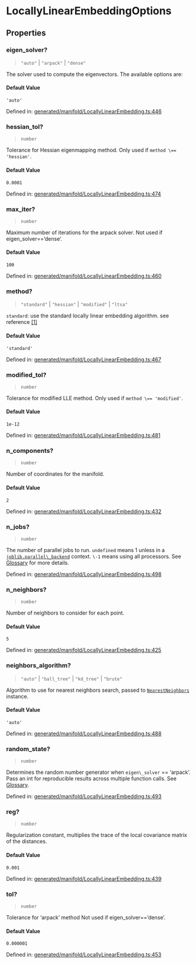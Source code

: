 # LocallyLinearEmbeddingOptions

## Properties

### eigen\_solver?

> `"auto"` \| `"arpack"` \| `"dense"`

The solver used to compute the eigenvectors. The available options are:

#### Default Value

`'auto'`

Defined in:  [generated/manifold/LocallyLinearEmbedding.ts:446](https://github.com/transitive-bullshit/scikit-learn-ts/blob/92ab806/packages/sklearn/src/generated/manifold/LocallyLinearEmbedding.ts#L446)

### hessian\_tol?

> `number`

Tolerance for Hessian eigenmapping method. Only used if `method \== 'hessian'`.

#### Default Value

`0.0001`

Defined in:  [generated/manifold/LocallyLinearEmbedding.ts:474](https://github.com/transitive-bullshit/scikit-learn-ts/blob/92ab806/packages/sklearn/src/generated/manifold/LocallyLinearEmbedding.ts#L474)

### max\_iter?

> `number`

Maximum number of iterations for the arpack solver. Not used if eigen\_solver==’dense’.

#### Default Value

`100`

Defined in:  [generated/manifold/LocallyLinearEmbedding.ts:460](https://github.com/transitive-bullshit/scikit-learn-ts/blob/92ab806/packages/sklearn/src/generated/manifold/LocallyLinearEmbedding.ts#L460)

### method?

> `"standard"` \| `"hessian"` \| `"modified"` \| `"ltsa"`

`standard`: use the standard locally linear embedding algorithm. see reference [\[1\]](#r62e36dd1b056-1)

#### Default Value

`'standard'`

Defined in:  [generated/manifold/LocallyLinearEmbedding.ts:467](https://github.com/transitive-bullshit/scikit-learn-ts/blob/92ab806/packages/sklearn/src/generated/manifold/LocallyLinearEmbedding.ts#L467)

### modified\_tol?

> `number`

Tolerance for modified LLE method. Only used if `method \== 'modified'`.

#### Default Value

`1e-12`

Defined in:  [generated/manifold/LocallyLinearEmbedding.ts:481](https://github.com/transitive-bullshit/scikit-learn-ts/blob/92ab806/packages/sklearn/src/generated/manifold/LocallyLinearEmbedding.ts#L481)

### n\_components?

> `number`

Number of coordinates for the manifold.

#### Default Value

`2`

Defined in:  [generated/manifold/LocallyLinearEmbedding.ts:432](https://github.com/transitive-bullshit/scikit-learn-ts/blob/92ab806/packages/sklearn/src/generated/manifold/LocallyLinearEmbedding.ts#L432)

### n\_jobs?

> `number`

The number of parallel jobs to run. `undefined` means 1 unless in a [`joblib.parallel\_backend`](https://joblib.readthedocs.io/en/latest/parallel.html#joblib.parallel_backend "(in joblib v1.3.0.dev0)") context. `\-1` means using all processors. See [Glossary](../../glossary.html#term-n_jobs) for more details.

Defined in:  [generated/manifold/LocallyLinearEmbedding.ts:498](https://github.com/transitive-bullshit/scikit-learn-ts/blob/92ab806/packages/sklearn/src/generated/manifold/LocallyLinearEmbedding.ts#L498)

### n\_neighbors?

> `number`

Number of neighbors to consider for each point.

#### Default Value

`5`

Defined in:  [generated/manifold/LocallyLinearEmbedding.ts:425](https://github.com/transitive-bullshit/scikit-learn-ts/blob/92ab806/packages/sklearn/src/generated/manifold/LocallyLinearEmbedding.ts#L425)

### neighbors\_algorithm?

> `"auto"` \| `"ball_tree"` \| `"kd_tree"` \| `"brute"`

Algorithm to use for nearest neighbors search, passed to [`NearestNeighbors`](sklearn.neighbors.NearestNeighbors.html#sklearn.neighbors.NearestNeighbors "sklearn.neighbors.NearestNeighbors") instance.

#### Default Value

`'auto'`

Defined in:  [generated/manifold/LocallyLinearEmbedding.ts:488](https://github.com/transitive-bullshit/scikit-learn-ts/blob/92ab806/packages/sklearn/src/generated/manifold/LocallyLinearEmbedding.ts#L488)

### random\_state?

> `number`

Determines the random number generator when `eigen\_solver` == ‘arpack’. Pass an int for reproducible results across multiple function calls. See [Glossary](../../glossary.html#term-random_state).

Defined in:  [generated/manifold/LocallyLinearEmbedding.ts:493](https://github.com/transitive-bullshit/scikit-learn-ts/blob/92ab806/packages/sklearn/src/generated/manifold/LocallyLinearEmbedding.ts#L493)

### reg?

> `number`

Regularization constant, multiplies the trace of the local covariance matrix of the distances.

#### Default Value

`0.001`

Defined in:  [generated/manifold/LocallyLinearEmbedding.ts:439](https://github.com/transitive-bullshit/scikit-learn-ts/blob/92ab806/packages/sklearn/src/generated/manifold/LocallyLinearEmbedding.ts#L439)

### tol?

> `number`

Tolerance for ‘arpack’ method Not used if eigen\_solver==’dense’.

#### Default Value

`0.000001`

Defined in:  [generated/manifold/LocallyLinearEmbedding.ts:453](https://github.com/transitive-bullshit/scikit-learn-ts/blob/92ab806/packages/sklearn/src/generated/manifold/LocallyLinearEmbedding.ts#L453)
